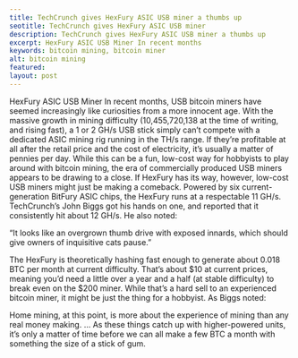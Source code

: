 ```yaml
---
title: TechCrunch gives HexFury ASIC USB miner a thumbs up
seotitle: TechCrunch gives HexFury ASIC USB miner
description: TechCrunch gives HexFury ASIC USB miner a thumbs up
excerpt: HexFury ASIC USB Miner In recent months
keywords: bitcoin mining, bitcoin miner
alt: bitcoin mining
featured: 
layout: post
---
```


HexFury ASIC USB Miner
In recent months, USB bitcoin miners have seemed increasingly like curiosities from a more innocent age. With the massive growth in mining difficulty (10,455,720,138 at the time of writing, and rising fast), a 1 or 2 GH/s USB stick simply can’t compete with a dedicated ASIC mining rig running in the TH/s range. If they’re profitable at all after the retail price and the cost of electricity, it’s usually a matter of pennies per day. While this can be a fun, low-cost way for hobbyists to play around with bitcoin mining, the era of commercially produced USB miners appears to be drawing to a close.
If HexFury has its way, however, low-cost USB miners might just be making a comeback. Powered by six current-generation BitFury ASIC chips, the HexFury runs at a respectable 11 GH/s. TechCrunch’s John Biggs got his hands on one, and reported that it consistently hit about 12 GH/s.
He also noted:

“It looks like an overgrown thumb drive with exposed innards, which should give owners of inquisitive cats pause.”

The HexFury is theoretically hashing fast enough to generate about 0.018 BTC per month at current difficulty. That’s about $10 at current prices, meaning you’d need a little over a year and a half (at stable difficulty) to break even on the $200 miner. While that’s a hard sell to an experienced bitcoin miner, it might be just the thing for a hobbyist. As Biggs noted:

Home mining, at this point, is more about the experience of mining than any real money making. … As these things catch up with higher-powered units, it’s only a matter of time before we can all make a few BTC a month with something the size of a stick of gum.
